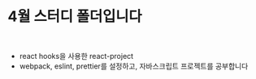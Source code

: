 # 4월 스터디 폴더입니다

<br>

- react hooks을 사용한 react-project
- webpack, eslint, prettier를 설정하고, 자바스크립트 프로젝트를 공부합니다
